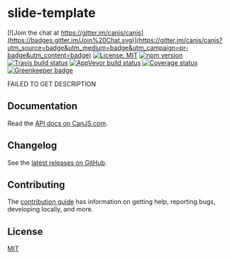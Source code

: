 # slide-template

[![Join the chat at https://gitter.im/canjs/canjs](https://badges.gitter.im/Join%20Chat.svg)](https://gitter.im/canjs/canjs?utm_source=badge&utm_medium=badge&utm_campaign=pr-badge&utm_content=badge)
[![License: MIT](https://img.shields.io/badge/license-MIT-blue.svg)](https://github.com/canjs/slide-template/blob/master/LICENSE.md)
[![npm version](https://badge.fury.io/js/slide-template.svg)](https://www.npmjs.com/package/slide-template)
[![Travis build status](https://travis-ci.org/canjs/slide-template.svg?branch=master)](https://travis-ci.org/canjs/slide-template)
[![AppVeyor build status](https://ci.appveyor.com/api/projects/status/github/canjs/slide-template?branch=master&svg=true)](https://ci.appveyor.com/project/matthewp/slide-template)
[![Coverage status](https://coveralls.io/repos/github/canjs/slide-template/badge.svg?branch=master)](https://coveralls.io/github/canjs/slide-template?branch=master)
[![Greenkeeper badge](https://badges.greenkeeper.io/canjs/slide-template.svg)](https://greenkeeper.io/)

FAILED TO GET DESCRIPTION

## Documentation

Read the [API docs on CanJS.com](https://canjs.com/doc/slide-template.html).

## Changelog

See the [latest releases on GitHub](https://github.com/canjs/slide-template/releases).

## Contributing

The [contribution guide](https://github.com/canjs/slide-template/blob/master/CONTRIBUTING.md) has information on getting help, reporting bugs, developing locally, and more.

## License

[MIT](https://github.com/canjs/slide-template/blob/master/LICENSE.md)

